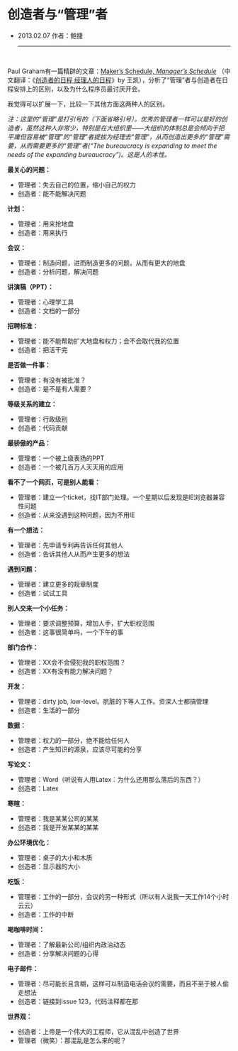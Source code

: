 # 创造者与“管理”者

* 2013.02.07         作者：鲍捷

  ***

  ​

Paul Graham有一篇精辟的文章：[Maker’s Schedule, *Manager’s Schedule*](http://www.paulgraham.com/makersschedule.html) （中文翻译：《[创造者的日程 经理人的日程](http://blog.sina.com.cn/s/blog_5c57b5190100eu4r.html)》by 王凯），分析了“管理”者与创造者在日程安排上的区别，以及为什么程序员最讨厌开会。

我觉得可以扩展一下，比较一下其他方面这两种人的区别。

*注：这里的“管理”是打引号的（下面省略引号）。优秀的管理者一样可以是好的创造者，虽然这种人非常少，特别是在大组织里——大组织的体制总是会倾向于把平庸但容易被“管理”的“管理”者提拔为经理去“管理”，从而创造出更多的“管理”需要，从而需要更多的“管理”者(“The bureaucracy is expanding to meet the needs of the expanding bureaucracy”)。这是人的本性。*



**最关心的问题：**

- 管理者：失去自己的位置，缩小自己的权力
- 创造者：能不能解决问题

**计划：**

- 管理者：用来抢地盘
- 创造者：用来执行

**会议：**

- 管理者：制造问题，进而制造更多的问题，从而有更大的地盘
- 创造者：分析问题，解决问题

**讲演稿（PPT）：**

- 管理者：心理学工具
- 创造者：文档的一部分

**招聘标准：**

- 管理者：能不能帮助扩大地盘和权力；会不会取代我的位置
- 创造者：把活干完

**是否做一件事：**

- 管理者：有没有被批准？
- 创造者：是不是有人需要？

**等级关系的建立：**

- 管理者：行政级别
- 创造者：代码贡献

**最骄傲的产品：**

- 管理者：一个被上级表扬的PPT
- 创造者：一个被几百万人天天用的应用

**看不了一个网页，可是别人能看：**

- 管理者：建立一个ticket，找IT部门处理。一个星期以后发现是IE浏览器兼容性问题
- 创造者：从来没遇到这种问题，因为不用IE

**有一个想法：**

- 管理者：先申请专利再告诉任何其他人
- 创造者：告诉其他人从而产生更多的想法

**遇到问题：**

- 管理者：建立更多的规章制度
- 创造者：试试工具

**别人交来一个小任务：**

- 管理者：要求调整预算，增加人手，扩大职权范围
- 创造者：这事很简单吗，一个下午的事

**部门合作：**

- 管理者：XX会不会侵犯我的职权范围？
- 创造者：XX有没有能力解决问题？

**开发：**

- 管理者：dirty job, low-level。肮脏的下等人工作。资深人士都搞管理
- 创造者：生活的一部分

**数据：**

- 管理者：权力的一部分，绝不能给任何人
- 创造者：产生知识的源泉，应该尽可能的分享

**写论文：**

- 管理者：Word（听说有人用Latex：为什么还用那么落后的东西？）
- 创造者：Latex

**寒暄：**

- 管理者：我是某某公司的某某
- 创造者：我是开发某某的某某

**办公环境优化：**

- 管理者：桌子的大小和木质
- 创造者：显示器的大小

**吃饭：**

- 管理者：工作的一部分，会议的另一种形式（所以有人说我一天工作14个小时云云）
- 创造者：工作的中断

**喝咖啡时间：**

- 管理者：了解最新公司/组织内政治动态
- 创造者：分享解决问题的心得

**电子邮件：**

- 管理者：尽可能长且含糊，这样可以制造电话会议的需要，而且不至于被人偷走想法
- 创造者：链接到issue 123，代码注释都在那

**世界观：**

- 创造者：上帝是一个伟大的工程师，它从混乱中创造了世界
- 管理者（微笑）：那混乱是怎么来的呢？